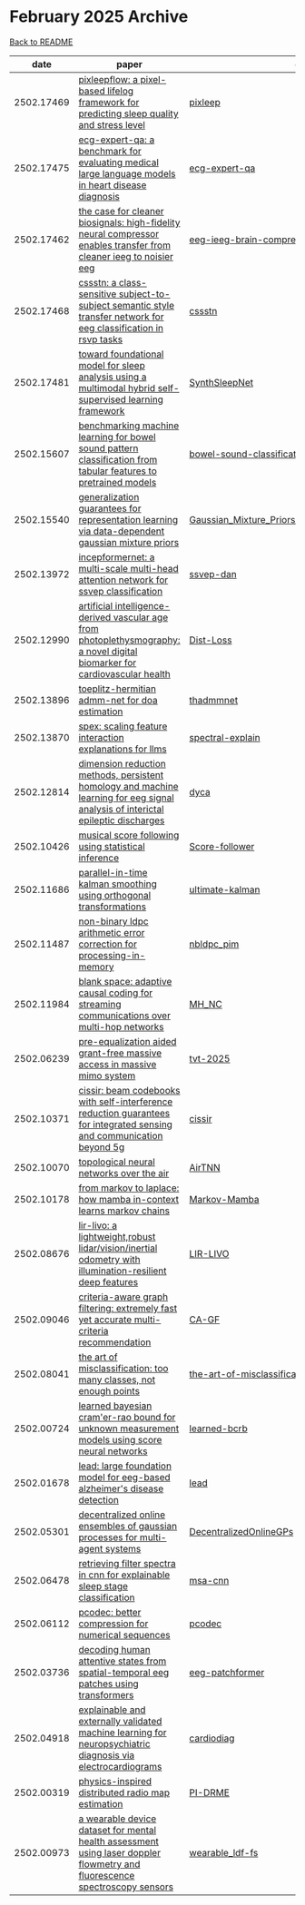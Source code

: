 # February 2025 Archive

[Back to README](../../README.md)

|date|paper|code|
|---|---|---|
|2502.17469|[pixleepflow: a pixel-based lifelog framework for predicting sleep quality and stress level](https://arxiv.org/abs/2502.17469)|[pixleep](https://github.com/seongjiko/pixleep)|
|2502.17475|[ecg-expert-qa: a benchmark for evaluating medical large language models in heart disease diagnosis](https://arxiv.org/abs/2502.17475)|[ecg-expert-qa](https://github.com/zaozzz/ecg-expert-qa)|
|2502.17462|[the case for cleaner biosignals: high-fidelity neural compressor enables transfer from cleaner ieeg to noisier eeg](https://arxiv.org/abs/2502.17462)|[eeg-ieeg-brain-compressor](https://github.com/ibm/eeg-ieeg-brain-compressor)|
|2502.17468|[cssstn: a class-sensitive subject-to-subject semantic style transfer network for eeg classification in rsvp tasks](https://arxiv.org/abs/2502.17468)|[cssstn](https://github.com/ziyuey/cssstn)|
|2502.17481|[toward foundational model for sleep analysis using a multimodal hybrid self-supervised learning framework](https://arxiv.org/abs/2502.17481)|[SynthSleepNet](https://github.com/dlcjfgmlnasa/SynthSleepNet)|
|2502.15607|[benchmarking machine learning for bowel sound pattern classification from tabular features to pretrained models](https://arxiv.org/abs/2502.15607)|[bowel-sound-classification](https://github.com/AI4HealthUOL/bowel-sound-classification)|
|2502.15540|[generalization guarantees for representation learning via data-dependent gaussian mixture priors](https://arxiv.org/abs/2502.15540)|[Gaussian_Mixture_Priors_for_Representation_Learning](https://github.com/PiotrKrasnowski/Gaussian_Mixture_Priors_for_Representation_Learning)|
|2502.13972|[incepformernet: a multi-scale multi-head attention network for ssvep classification](https://arxiv.org/abs/2502.13972)|[ssvep-dan](https://github.com/cecnl/ssvep-dan)|
|2502.12990|[artificial intelligence-derived vascular age from photoplethysmography: a novel digital biomarker for cardiovascular health](https://arxiv.org/abs/2502.12990)|[Dist-Loss](https://github.com/Ngk03/Dist-Loss)|
|2502.13896|[toeplitz-hermitian admm-net for doa estimation](https://arxiv.org/abs/2502.13896)|[thadmmnet](https://github.com/youvalklioui/thadmmnet)|
|2502.13870|[spex: scaling feature interaction explanations for llms](https://arxiv.org/abs/2502.13870)|[spectral-explain](https://github.com/basics-lab/spectral-explain)|
|2502.12814|[dimension reduction methods, persistent homology and machine learning for eeg signal analysis of interictal epileptic discharges](https://arxiv.org/abs/2502.12814)|[dyca](https://github.com/HS-Ansbach-CCS/dyca)|
|2502.10426|[musical score following using statistical inference](https://arxiv.org/abs/2502.10426)|[Score-follower](https://github.com/josephinecowley/Score-follower)|
|2502.11686|[parallel-in-time kalman smoothing using orthogonal transformations](https://arxiv.org/abs/2502.11686)|[ultimate-kalman](https://github.com/sivantoledo/ultimate-kalman)|
|2502.11487|[non-binary ldpc arithmetic error correction for processing-in-memory](https://arxiv.org/abs/2502.11487)|[nbldpc_pim](https://github.com/nonamesubmission/nbldpc_pim)|
|2502.11984|[blank space: adaptive causal coding for streaming communications over multi-hop networks](https://arxiv.org/abs/2502.11984)|[MH_NC](https://github.com/Adinawx/MH_NC)|
|2502.06239|[pre-equalization aided grant-free massive access in massive mimo system](https://arxiv.org/abs/2502.06239)|[tvt-2025](https://github.com/owenwang517/tvt-2025)|
|2502.10371|[cissir: beam codebooks with self-interference reduction guarantees for integrated sensing and communication beyond 5g](https://arxiv.org/abs/2502.10371)|[cissir](https://github.com/rodrihgh/cissir)|
|2502.10070|[topological neural networks over the air](https://arxiv.org/abs/2502.10070)|[AirTNN](https://github.com/SimoneFiorellino/AirTNN)|
|2502.10178|[from markov to laplace: how mamba in-context learns markov chains](https://arxiv.org/abs/2502.10178)|[Markov-Mamba](https://github.com/Bond1995/Markov-Mamba)|
|2502.08676|[lir-livo: a lightweight,robust lidar/vision/inertial odometry with illumination-resilient deep features](https://arxiv.org/abs/2502.08676)|[LIR-LIVO](https://github.com/IF-A-CAT/LIR-LIVO)|
|2502.09046|[criteria-aware graph filtering: extremely fast yet accurate multi-criteria recommendation](https://arxiv.org/abs/2502.09046)|[CA-GF](https://github.com/jindeok/CA-GF)|
|2502.08041|[the art of misclassification: too many classes, not enough points](https://arxiv.org/abs/2502.08041)|[the-art-of-misclassification](https://github.com/Nogarx/the-art-of-misclassification)|
|2502.00724|[learned bayesian cram\'er-rao bound for unknown measurement models using score neural networks](https://arxiv.org/abs/2502.00724)|[learned-bcrb](https://github.com/haihabi/learned-bcrb)|
|2502.01678|[lead: large foundation model for eeg-based alzheimer's disease detection](https://arxiv.org/abs/2502.01678)|[lead](https://github.com/dl4mhealth/lead)|
|2502.05301|[decentralized online ensembles of gaussian processes for multi-agent systems](https://arxiv.org/abs/2502.05301)|[DecentralizedOnlineGPs](https://github.com/fllorente/DecentralizedOnlineGPs)|
|2502.06478|[retrieving filter spectra in cnn for explainable sleep stage classification](https://arxiv.org/abs/2502.06478)|[msa-cnn](https://github.com/sgoerttler/msa-cnn)|
|2502.06112|[pcodec: better compression for numerical sequences](https://arxiv.org/abs/2502.06112)|[pcodec](https://github.com/mwlon/pcodec)|
|2502.03736|[decoding human attentive states from spatial-temporal eeg patches using transformers](https://arxiv.org/abs/2502.03736)|[eeg-patchformer](https://github.com/yi-ding-cs/eeg-patchformer)|
|2502.04918|[explainable and externally validated machine learning for neuropsychiatric diagnosis via electrocardiograms](https://arxiv.org/abs/2502.04918)|[cardiodiag](https://github.com/ai4healthuol/cardiodiag)|
|2502.00319|[physics-inspired distributed radio map estimation](https://arxiv.org/abs/2502.00319)|[PI-DRME](https://github.com/DongYang26/PI-DRME)|
|2502.00973|[a wearable device dataset for mental health assessment using laser doppler flowmetry and fluorescence spectroscopy sensors](https://arxiv.org/abs/2502.00973)|[wearable_ldf-fs](https://github.com/leduckhai/wearable_ldf-fs)|

